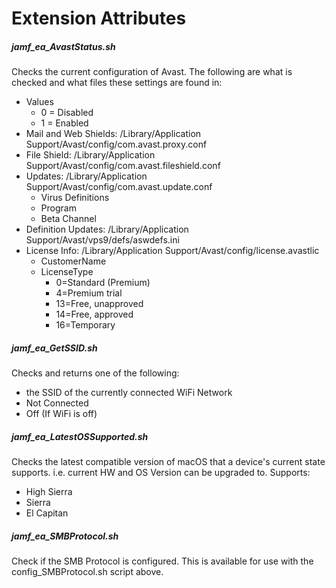 Extension Attributes
======

##### jamf_ea_AvastStatus.sh #####

Checks the current configuration of Avast.  The following are what is checked and what files these settings are found in:
* Values
  * 0 = Disabled
  * 1 = Enabled
* Mail and Web Shields:  /Library/Application Support/Avast/config/com.avast.proxy.conf
* File Shield:  /Library/Application Support/Avast/config/com.avast.fileshield.conf
* Updates:  /Library/Application Support/Avast/config/com.avast.update.conf
  * Virus Definitions
  * Program
  * Beta Channel
* Definition Updates:  /Library/Application Support/Avast/vps9/defs/aswdefs.ini
* License Info:  /Library/Application Support/Avast/config/license.avastlic
  * CustomerName
  * LicenseType
    * 0=Standard (Premium)
    * 4=Premium trial
    * 13=Free, unapproved
    * 14=Free, approved
    * 16=Temporary


##### jamf_ea_GetSSID.sh ####

Checks and returns one of the following:
* the SSID of the currently connected WiFi Network
* Not Connected
* Off (If WiFi is off)


##### jamf_ea_LatestOSSupported.sh ####

Checks the latest compatible version of macOS that a device's current state supports.  i.e. current HW and OS Version can be upgraded to.  Supports:
* High Sierra
* Sierra
* El Capitan


##### jamf_ea_SMBProtocol.sh ####

Check if the SMB Protocol is configured.  This is available for use with the config_SMBProtocol.sh script above.

